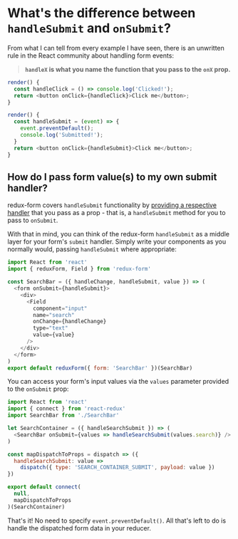 # What's the difference between `handleSubmit` and `onSubmit`?

From what I can tell from every example I have seen, there is an unwritten rule in the React community about handling form events:

> **`handleX` is what you name the function that you pass to the `onX` prop.**

```javascript
render() {
  const handleClick = () => console.log('Clicked!');
  return <button onClick={handleClick}>Click me</button>;
}
```

```javascript
render() {
  const handleSubmit = (event) => {
    event.preventDefault();
    console.log('Submitted!');
  }
  return <button onClick={handleSubmit}>Click me</button>;
}
```

## How do I pass form value(s) to my own submit handler?

redux-form covers `handleSubmit` functionality by [providing a respective handler](https://github.com/zacacollier/redux-form/blob/master/src/handleSubmit.js) that you pass as a prop - that is, a `handleSubmit` method for you to pass to `onSubmit`.

With that in mind, you can think of the redux-form `handleSubmit` as a middle layer for your form's `submit` handler. Simply write your components as you normally would, passing `handleSubmit` where appropriate:

```javascript
import React from 'react'
import { reduxForm, Field } from 'redux-form'

const SearchBar = ({ handleChange, handleSubmit, value }) => (
  <form onSubmit={handleSubmit}>
    <div>
      <Field
        component="input"
        name="search"
        onChange={handleChange}
        type="text"
        value={value}
      />
    </div>
  </form>
)
export default reduxForm({ form: 'SearchBar' })(SearchBar)
```

You can access your form's input values via the `values` parameter provided to the `onSubmit` prop:

```javascript
import React from 'react'
import { connect } from 'react-redux'
import SearchBar from './SearchBar'

let SearchContainer = ({ handleSearchSubmit }) => (
  <SearchBar onSubmit={values => handleSearchSubmit(values.search)} />
)

const mapDispatchToProps = dispatch => ({
  handleSearchSubmit: value =>
    dispatch({ type: 'SEARCH_CONTAINER_SUBMIT', payload: value })
})

export default connect(
  null,
  mapDispatchToProps
)(SearchContainer)
```

That's it! No need to specify `event.preventDefault()`. All that's left to do is handle the dispatched form data in your reducer.
